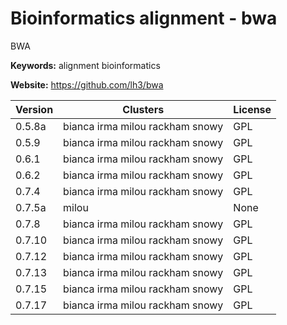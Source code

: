 # Bioinformatics alignment - bwa

BWA

**Keywords:** alignment bioinformatics

**Website:** <https://github.com/lh3/bwa>

| Version | Clusters | License |
| ------- | -------- | ------- |
| 0.5.8a | bianca irma milou rackham snowy | GPL |
| 0.5.9 | bianca irma milou rackham snowy | GPL |
| 0.6.1 | bianca irma milou rackham snowy | GPL |
| 0.6.2 | bianca irma milou rackham snowy | GPL |
| 0.7.4 | bianca irma milou rackham snowy | GPL |
| 0.7.5a | milou | None |
| 0.7.8 | bianca irma milou rackham snowy | GPL |
| 0.7.10 | bianca irma milou rackham snowy | GPL |
| 0.7.12 | bianca irma milou rackham snowy | GPL |
| 0.7.13 | bianca irma milou rackham snowy | GPL |
| 0.7.15 | bianca irma milou rackham snowy | GPL |
| 0.7.17 | bianca irma milou rackham snowy | GPL |
